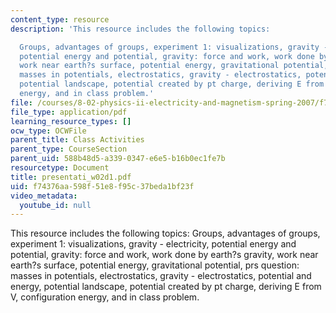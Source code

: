 ```yaml
---
content_type: resource
description: 'This resource includes the following topics:

  Groups, advantages of groups, experiment 1: visualizations, gravity - electricity,
  potential energy and potential, gravity: force and work, work done by earth?s gravity,
  work near earth?s surface, potential energy, gravitational potential, prs question:
  masses in potentials, electrostatics, gravity - electrostatics, potential and energy,
  potential landscape, potential created by pt charge, deriving E from V, configuration
  energy, and in class problem.'
file: /courses/8-02-physics-ii-electricity-and-magnetism-spring-2007/f74376aa598f51e8f95c37beda1bf23f_presentati_w02d1.pdf
file_type: application/pdf
learning_resource_types: []
ocw_type: OCWFile
parent_title: Class Activities
parent_type: CourseSection
parent_uid: 588b48d5-a339-0347-e6e5-b16b0ec1fe7b
resourcetype: Document
title: presentati_w02d1.pdf
uid: f74376aa-598f-51e8-f95c-37beda1bf23f
video_metadata:
  youtube_id: null
---
```

This resource includes the following topics:
Groups, advantages of groups, experiment 1: visualizations, gravity - electricity, potential energy and potential, gravity: force and work, work done by earth?s gravity, work near earth?s surface, potential energy, gravitational potential, prs question: masses in potentials, electrostatics, gravity - electrostatics, potential and energy, potential landscape, potential created by pt charge, deriving E from V, configuration energy, and in class problem.

